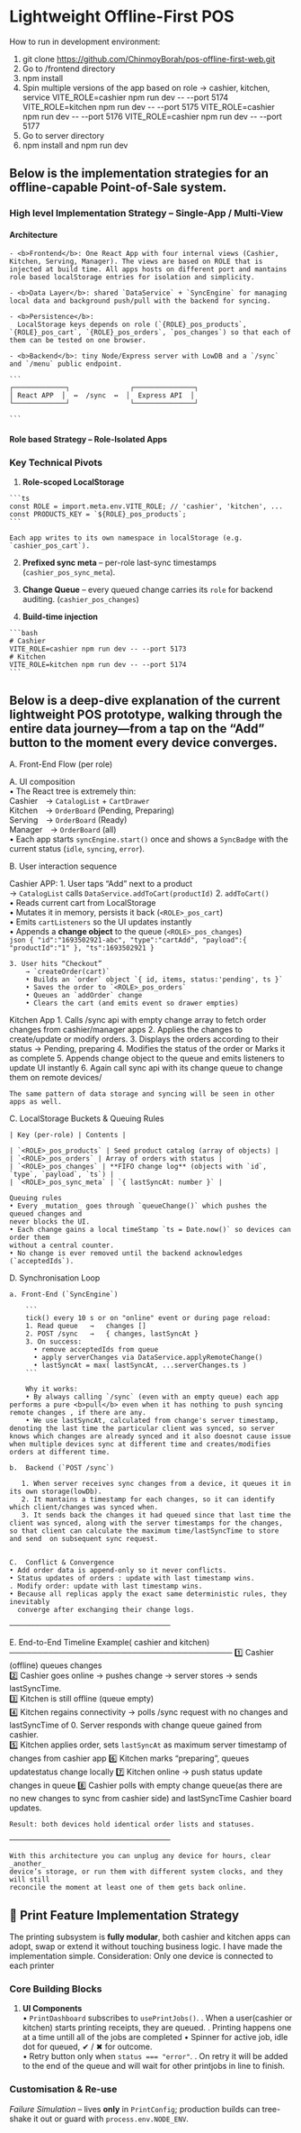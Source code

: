 # Lightweight Offline-First POS

How to run in development environment:

1. git clone https://github.com/ChinmoyBorah/pos-offline-first-web.git
2. Go to /frontend directory
3. npm install
4. Spin multiple versions of the app based on role -> cashier, kitchen, service
   VITE_ROLE=cashier npm run dev -- --port 5174
   VITE_ROLE=kitchen npm run dev -- --port 5175
   VITE_ROLE=cashier npm run dev -- --port 5176
   VITE_ROLE=cashier npm run dev -- --port 5177
5. Go to server directory
6. npm install and npm run dev

<h2>Below is the implementation strategies for an offline-capable Point-of-Sale system.</h2>


<h3>High level Implementation Strategy – Single-App / Multi-View</h3>

  <h4>Architecture</h4>

    - <b>Frontend</b>: One React App with four internal views (Cashier, Kitchen, Serving, Manager). The views are based on ROLE that is injected at build time. All apps hosts on different port and mantains role based localStorage entries for isolation and simplicity.

    - <b>Data Layer</b>: shared `DataService` + `SyncEngine` for managing local data and background push/pull with the backend for syncing.

    - <b>Persistence</b>:
      LocalStorage keys depends on role (`{ROLE}_pos_products`, `{ROLE}_pos_cart`, `{ROLE}_pos_orders`, `pos_changes`) so that each of them can be tested on one browser.

    - <b>Backend</b>: tiny Node/Express server with LowDB and a `/sync` and `/menu` public endpoint.

    ```
    ┌─────────────┐               ┌───────────────┐
    │ React APP  │  ↔  /sync  ↔  │  Express API  │
    └─────────────┘               └───────────────┘

    ```

  <h4>Role based Strategy – Role-Isolated Apps</h4>

  ### Key Technical Pivots

  1. **Role-scoped LocalStorage**

    ```ts
    const ROLE = import.meta.env.VITE_ROLE; // 'cashier', 'kitchen', ...
    const PRODUCTS_KEY = `${ROLE}_pos_products`;
    ```

    Each app writes to its own namespace in localStorage (e.g. `cashier_pos_cart`).

  2. **Prefixed sync meta** – per-role last-sync timestamps (`cashier_pos_sync_meta`).
  3. **Change Queue** – every queued change carries its `role` for backend auditing. (`cashier_pos_changes`)

  4. **Build-time injection**

    ```bash
    # Cashier
    VITE_ROLE=cashier npm run dev -- --port 5173
    # Kitchen
    VITE_ROLE=kitchen npm run dev -- --port 5174
    ```


<h2>Below is a deep-dive explanation of the current lightweight POS prototype, walking through the entire data journey—from a tap on the “Add” button to the moment every device converges.</h2>



A. Front-End Flow (per role)
 
   A. UI composition  
    • The React tree is extremely thin:  
    Cashier → `CatalogList` + `CartDrawer`  
    Kitchen → `OrderBoard` (Pending, Preparing)  
    Serving → `OrderBoard` (Ready)  
    Manager → `OrderBoard` (all)  
    • Each app starts `syncEngine.start()` once and shows a `SyncBadge` with the
   current status (`idle`, `syncing`, `error`).

B. User interaction sequence

  Cashier APP:
    1.  User taps “Add” next to a product  
        → `CatalogList` calls `DataService.addToCart(productId)`
    2.  `addToCart()`  
        • Reads current cart from LocalStorage  
        • Mutates it in memory, persists it back (`<ROLE>_pos_cart`)  
        • Emits `cartListeners` so the UI updates instantly  
        • Appends a **change object** to the queue (`<ROLE>_pos_changes`)  
        `json
            { "id":"1693502921-abc", "type":"cartAdd",
              "payload":{ "productId":"1" }, "ts":1693502921 }
        `

    3. User hits “Checkout”  
        → `createOrder(cart)`  
        • Builds an `order` object `{ id, items, status:'pending', ts }`  
        • Saves the order to `<ROLE>_pos_orders`  
        • Queues an `addOrder` change  
        • Clears the cart (and emits event so drawer empties)
    
   Kitchen App
    1. Calls /sync api with empty change array to fetch order changes from cashier/manager apps
    2. Applies the changes to create/update or modify orders.
    3. Displays the orders according to their status -> Pending, preparing
    4. Modifies the status of the order or Marks it as complete
    5. Appends change object to the queue and emits listeners to update UI instantly
    6. Again call sync api with its change queue to change them on remote devices/

    The same pattern of data storage and syncing will be seen in other apps as well.

C. LocalStorage Buckets & Queuing Rules


    | Key (per-role) | Contents |

    | `<ROLE>_pos_products` | Seed product catalog (array of objects) |
    | `<ROLE>_pos_orders` | Array of orders with status |
    | `<ROLE>_pos_changes` | **FIFO change log** (objects with `id`, `type`, `payload`, `ts`) |
    | `<ROLE>_pos_sync_meta` | `{ lastSyncAt: number }` |

    Queuing rules  
    • Every _mutation_ goes through `queueChange()` which pushes the queued changes and
    never blocks the UI.  
    • Each change gains a local timeStamp `ts = Date.now()` so devices can order them
    without a central counter.  
    • No change is ever removed until the backend acknowledges (`acceptedIds`).

D. Synchronisation Loop


    a. Front-End (`SyncEngine`)

        ```
        tick() every 10 s or on "online" event or during page reload:
        1. Read queue   →   changes []
        2. POST /sync   →   { changes, lastSyncAt }
        3. On success:
          • remove acceptedIds from queue
          • apply serverChanges via DataService.applyRemoteChange()
          • lastSyncAt = max( lastSyncAt, ...serverChanges.ts )
        ```

        Why it works:
        • By always calling `/sync` (even with an empty queue) each app performs a pure <b>pull</b> even when it has nothing to push syncing remote changes , if there are any.
        • We use lastSyncAt, calculated from change's server timestamp,  denoting the last time the particular client was synced, so server knows which changes are already synced and it also doesnot cause issue when multiple devices sync at different time and creates/modifies orders at different time.

    b.  Backend (`POST /sync`)

       1. When server receives sync changes from a device, it queues it in its own storage(lowDb).
       2. It mantains a timestamp for each changes, so it can identify which client/changes was synced when.
       3. It sends back the changes it had queued since that last time the client was synced, along with the server timestamps for the changes, so that client can calculate the maximum time/lastSyncTime to store and send  on subsequent sync request. 

    
    C.  Conflict & Convergence
    • Add order data is append-only so it never conflicts.
    • Status updates of orders : update with last timestamp wins.
    . Modify order: update with last timestamp wins.
    • Because all replicas apply the exact same deterministic rules, they inevitably
      converge after exchanging their change logs.

    ────────────────────────────────────────

E.  End-to-End Timeline Example( cashier and kitchen)
    ────────────────────────────────────────
    1️⃣ Cashier (offline) queues changes  
    2️⃣ Cashier goes online → pushes change → server stores -> sends lastSyncTime.  
    3️⃣ Kitchen is still offline (queue empty)  
    4️⃣ Kitchen regains connectivity → polls /sync request with no changes and lastSyncTime of 0. Server responds with change queue gained from cashier.  
    5️⃣ Kitchen applies order, sets `lastSyncAt` as maximum server timestamp of changes from cashier app 
    6️⃣ Kitchen marks “preparing”, queues updatestatus change locally 
    7️⃣ Kitchen online → push status update changes in queue 
    8️⃣ Cashier polls with empty change queue(as there are no new changes to sync from cashier side) and lastSyncTime 
     Cashier board updates.

    Result: both devices hold identical order lists and statuses.

    ────────────────────────────────────────

    With this architecture you can unplug any device for hours, clear _another_
    device’s storage, or run them with different system clocks, and they will still
    reconcile the moment at least one of them gets back online.



## 🔹 Print Feature Implementation Strategy

The printing subsystem is **fully modular**, both cashier and kitchen apps can adopt, swap or extend it without touching business logic. I have made the implementation simple. Consideration:  Only one device is connected to each printer

### Core Building Blocks

1. **UI Components**  
   • `PrintDashboard` subscribes to `usePrintJobs()`.
   . When a user(cashier or kitchen) starts printing receipts, they are queued.
   . Printing happens one at a time untill all of the jobs are completed
   • Spinner for active job, idle dot for queued, ✔ / ✖  for outcome.  
   • Retry button only when `status === "error"`.
   . On retry it will be added to the end of the queue and will wait for other printjobs in line to finish.

### Customisation & Re-use

_Failure Simulation_ – lives **only** in `PrintConfig`; production builds can tree-shake it out or guard with `process.env.NODE_ENV`.

